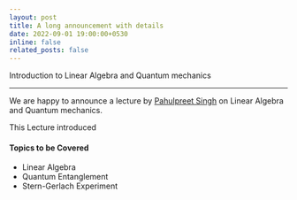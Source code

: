 ```yaml
---
layout: post
title: A long announcement with details
date: 2022-09-01 19:00:00+0530
inline: false
related_posts: false
---
```

Introduction to Linear Algebra and Quantum mechanics

***

We are happy to announce a lecture by <a href="https://in.linkedin.com/in/singh-pahulpreet">Pahulpreet Singh</a> on Linear Algebra and Quantum mechanics.

This Lecture introduced 

#### Topics to be Covered

<ul>
    <li>Linear Algebra</li>
    <li>Quantum Entanglement</li>
    <li>Stern-Gerlach Experiment</li>
</ul>